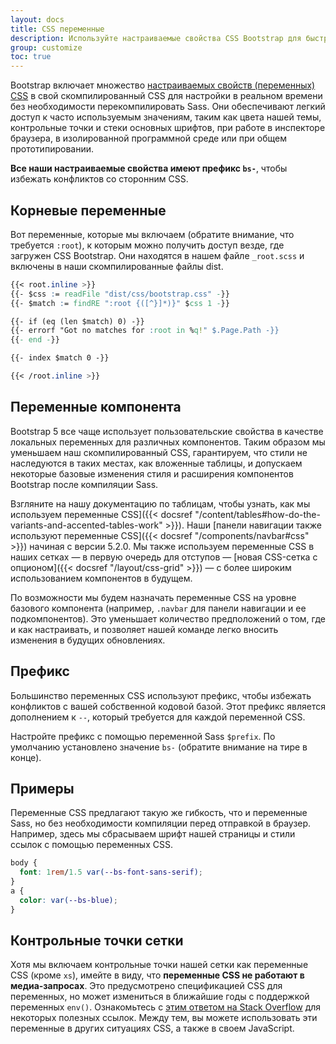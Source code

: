 ```yaml
---
layout: docs
title: CSS переменные
description: Используйте настраиваемые свойства CSS Bootstrap для быстрого и перспективного проектирования и разработки.
group: customize
toc: true
---
```


Bootstrap включает множество [настраиваемых свойств (переменных) CSS](https://developer.mozilla.org/en-US/docs/Web/CSS/Using_CSS_custom_properties) в свой скомпилированный CSS для настройки в реальном времени без необходимости перекомпилировать Sass. Они обеспечивают легкий доступ к часто используемым значениям, таким как цвета нашей темы, контрольные точки и стеки основных шрифтов, при работе в инспекторе браузера, в изолированной программной среде или при общем прототипировании.

**Все наши настраиваемые свойства имеют префикс `bs-`**, чтобы избежать конфликтов со сторонним CSS.

## Корневые переменные

Вот переменные, которые мы включаем (обратите внимание, что требуется `:root`), к которым можно получить доступ везде, где загружен CSS Bootstrap. Они находятся в нашем файле `_root.scss` и включены в наши скомпилированные файлы dist.

```css
{{< root.inline >}}
{{- $css := readFile "dist/css/bootstrap.css" -}}
{{- $match := findRE ":root {([^}]*)}" $css 1 -}}

{{- if (eq (len $match) 0) -}}
{{- errorf "Got no matches for :root in %q!" $.Page.Path -}}
{{- end -}}

{{- index $match 0 -}}

{{< /root.inline >}}
```

## Переменные компонента

Bootstrap 5 все чаще использует пользовательские свойства в качестве локальных переменных для различных компонентов. Таким образом мы уменьшаем наш скомпилированный CSS, гарантируем, что стили не наследуются в таких местах, как вложенные таблицы, и допускаем некоторые базовые изменения стиля и расширения компонентов Bootstrap после компиляции Sass.

Взгляните на нашу документацию по таблицам, чтобы узнать, как мы используем переменные CSS]({{< docsref "/content/tables#how-do-the-variants-and-accented-tables-work" >}}). Наши [панели навигации также используют переменные CSS]({{< docsref "/components/navbar#css" >}}) начиная с версии 5.2.0. Мы также используем переменные CSS в наших сетках — в первую очередь для отступов — [новая CSS-сетка с опционом]({{< docsref "/layout/css-grid" >}}) — с более широким использованием компонентов в будущем.

По возможности мы будем назначать переменные CSS на уровне базового компонента (например, `.navbar` для панели навигации и ее подкомпонентов). Это уменьшает количество предположений о том, где и как настраивать, и позволяет нашей команде легко вносить изменения в будущих обновлениях.

## Префикс

Большинство переменных CSS используют префикс, чтобы избежать конфликтов с вашей собственной кодовой базой. Этот префикс является дополнением к `--`, который требуется для каждой переменной CSS.

Настройте префикс с помощью переменной Sass `$prefix`. По умолчанию установлено значение `bs-` (обратите внимание на тире в конце).

## Примеры

Переменные CSS предлагают такую же гибкость, что и переменные Sass, но без необходимости компиляции перед отправкой в браузер. Например, здесь мы сбрасываем шрифт нашей страницы и стили ссылок с помощью переменных CSS.

```css
body {
  font: 1rem/1.5 var(--bs-font-sans-serif);
}
a {
  color: var(--bs-blue);
}
```

## Контрольные точки сетки

Хотя мы включаем контрольные точки нашей сетки как переменные CSS (кроме `xs`), имейте в виду, что **переменные CSS не работают в медиа-запросах**. Это предусмотрено спецификацией CSS для переменных, но может измениться в ближайшие годы с поддержкой переменных `env()`. Ознакомьтесь с [этим ответом на Stack Overflow](https://stackoverflow.com/a/47212942) для некоторых полезных ссылок. Между тем, вы можете использовать эти переменные в других ситуациях CSS, а также в своем JavaScript.
